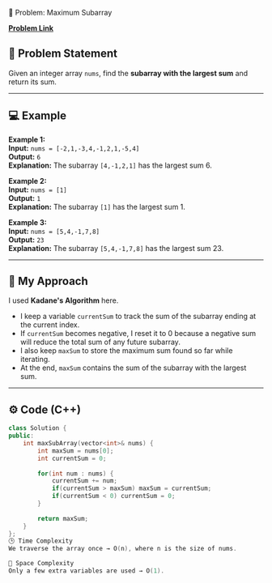 🧩 Problem: Maximum Subarray

**[Problem Link](https://leetcode.com/problems/maximum-subarray/)**

## 📄 Problem Statement
Given an integer array `nums`, find the **subarray with the largest sum** and return its sum.

---

## 💻 Example

**Example 1:**  
**Input:** `nums = [-2,1,-3,4,-1,2,1,-5,4]`  
**Output:** `6`  
**Explanation:** The subarray `[4,-1,2,1]` has the largest sum 6.

**Example 2:**  
**Input:** `nums = [1]`  
**Output:** `1`  
**Explanation:** The subarray `[1]` has the largest sum 1.

**Example 3:**  
**Input:** `nums = [5,4,-1,7,8]`  
**Output:** `23`  
**Explanation:** The subarray `[5,4,-1,7,8]` has the largest sum 23.

---

## 🧠 My Approach
I used **Kadane's Algorithm** here.  
- I keep a variable `currentSum` to track the sum of the subarray ending at the current index.  
- If `currentSum` becomes negative, I reset it to 0 because a negative sum will reduce the total sum of any future subarray.  
- I also keep `maxSum` to store the maximum sum found so far while iterating.  
- At the end, `maxSum` contains the sum of the subarray with the largest sum.

---

## ⚙️ Code (C++)
```cpp
class Solution {
public:
    int maxSubArray(vector<int>& nums) {
        int maxSum = nums[0];
        int currentSum = 0;
        
        for(int num : nums) {
            currentSum += num;
            if(currentSum > maxSum) maxSum = currentSum;
            if(currentSum < 0) currentSum = 0;
        }
        
        return maxSum;
    }
};
🕒 Time Complexity
We traverse the array once → O(n), where n is the size of nums.

💾 Space Complexity
Only a few extra variables are used → O(1).

